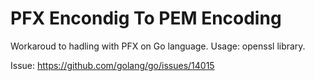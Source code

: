 # PFX Encondig To PEM Encoding

Workaroud to hadling with PFX on Go language. Usage: openssl library.

Issue: https://github.com/golang/go/issues/14015
